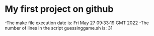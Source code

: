 # My first project on github
-The make file execution date is: Fri May 27 09:33:19 GMT 2022
-The number of lines in the script guessinggame.sh is: 31

